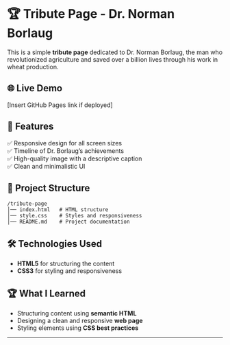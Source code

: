 # 🏆 Tribute Page - Dr. Norman Borlaug  

This is a simple **tribute page** dedicated to Dr. Norman Borlaug, the man who revolutionized agriculture and saved over a billion lives through his work in wheat production.  

## 🌐 Live Demo  
[Insert GitHub Pages link if deployed]  

## 📌 Features  
✅ Responsive design for all screen sizes  
✅ Timeline of Dr. Borlaug’s achievements  
✅ High-quality image with a descriptive caption  
✅ Clean and minimalistic UI  

## 📂 Project Structure  
```
/tribute-page
│── index.html   # HTML structure
│── style.css    # Styles and responsiveness
│── README.md    # Project documentation
```

## 🛠️ Technologies Used  
- **HTML5** for structuring the content  
- **CSS3** for styling and responsiveness  

## 🏆 What I Learned  
- Structuring content using **semantic HTML**  
- Designing a clean and responsive **web page**  
- Styling elements using **CSS best practices**  

---
